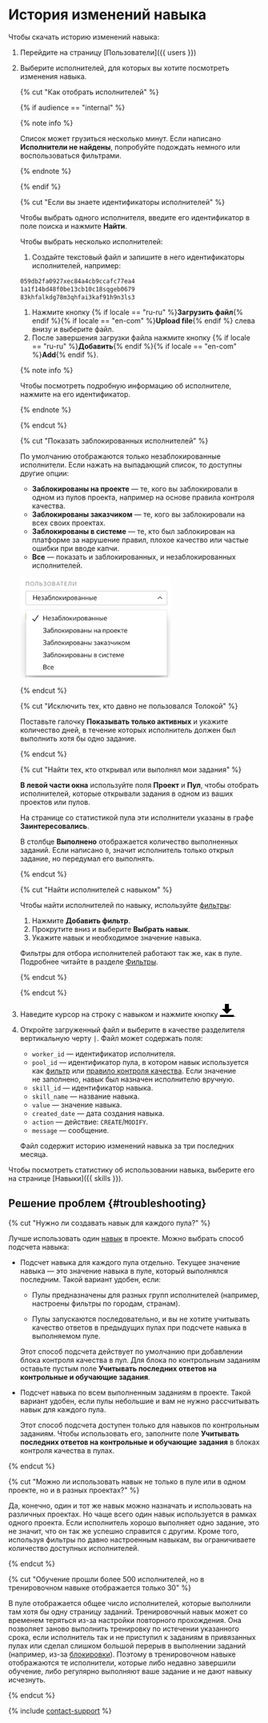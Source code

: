 # История изменений навыка

Чтобы скачать историю изменений навыка:

1. Перейдите на страницу [Пользователи]({{ users }})
1. Выберите исполнителей, для которых вы хотите посмотреть изменения навыка.

    {% cut "Как отобрать исполнителей" %}

    {% if audience == "internal" %}

    {% note info %}

    Список может грузиться несколько минут. Если написано **Исполнители не найдены**, попробуйте подождать немного или воспользоваться фильтрами.

    {% endnote %}

    {% endif %}

    {% cut "Если вы знаете идентификаторы исполнителей" %}

    Чтобы выбрать одного исполнителя, введите его идентификатор в поле поиска и нажмите **Найти**.

    Чтобы выбрать несколько исполнителей:
    1. Создайте текстовый файл и запишите в него идентификаторы исполнителей, например:
    ```
    059db2fa0927xec84a4cb9ccafc77ea4
    1a1f14bd48f0be13cb10c18sqgeb0679
    83khfalkdg78m3qhfai3kaf91h9n3ls3
    ```

    1. Нажмите кнопку {% if locale == "ru-ru" %}**Загрузить файл**{% endif %}{% if locale == "en-com" %}**Upload file**{% endif %} слева внизу и выберите файл.
    1. После завершения загрузки файла нажмите кнопку {% if locale == "ru-ru" %}**Добавить**{% endif %}{% if locale == "en-com" %}**Add**{% endif %}.

    {% note info %}

    Чтобы посмотреть подробную информацию об исполнителе, нажмите на его идентификатор.

    {% endnote %}

    {% endcut %}

    {% cut "Показать заблокированных исполнителей" %}

    По умолчанию отображаются только незаблокированные исполнители. Если нажать на выпадающий список, то доступны другие опции:
    - **Заблокированы на проекте** — те, кого вы заблокировали в одном из пулов проекта, например на основе правила контроля качества.
    - **Заблокированы заказчиком** — те, кого вы заблокировали на всех своих проектах.
    - **Заблокированы в системе** — те, кто был заблокирован на платформе за нарушение правил, плохое качество или частые ошибки при вводе капчи.
    - **Все** — показать и заблокированных, и незаблокированных исполнителей.

    ![](../_images/other/users-ban-filter.png)

    {% endcut %}

    {% cut "Исключить тех, кто давно не пользовался Толокой" %}

    Поставьте галочку **Показывать только активных** и укажите количество дней, в течение которых исполнитель должен был выполнить хотя бы одно задание.

    {% endcut %}

    {% cut "Найти тех, кто открывал или выполнял мои задания" %}

    **В левой части окна** используйте поля **Проект** и **Пул**, чтобы отобрать исполнителей, которые открывали задания в одном из ваших проектов или пулов.

    На странице со статистикой пула эти исполнители указаны в графе **Заинтересовались**.

    В столбце **Выполнено** отображается количество выполненных заданий. Если написано `0`, значит исполнитель только открыл задание, но передумал его выполнять.

    {% endcut %}

    {% cut "Найти исполнителей с навыком" %}

    Чтобы найти исполнителей по навыку, используйте [фильтры](../../glossary.md#filtering-ru):

    1. Нажмите **Добавить фильтр**.
    1. Прокрутите вниз и выберите **Выбрать навык**.
    1. Укажите навык и необходимое значение навыка.

    Фильтры для отбора исполнителей работают так же, как в пуле. Подробнее читайте в разделе [Фильтры](filters.md).

    {% endcut %}

    {% endcut %}

1. Наведите курсор на строку с навыком и нажмите кнопку ![](../_images/download.svg).

1. Откройте загруженный файл и выберите в качестве разделителя вертикальную черту `|`. Файл может содержать поля:

    - `worker_id` — идентификатор исполнителя.
    - `pool_id` — идентификатор пула, в котором навык используется как [фильтр](../../glossary.md#filtering-ru) или [правило контроля качества](../../glossary.md#quality-control-ru). Если значение не заполнено, навык был назначен исполнителю вручную.
    - `skill_id` — идентификатор навыка.
    - `skill_name` — название навыка.
    - `value` — значение навыка.
    - `created_date` — дата создания навыка.
    - `action` — действие: `CREATE`/`MODIFY`.
    - `message` — сообщение.

    Файл содержит историю изменений навыка за три последних месяца.


Чтобы посмотреть статистику об использовании навыка, выберите его на странице [Навыки]({{ skills }}).


## Решение проблем {#troubleshooting}

{% cut "Нужно ли создавать навык для каждого пула?" %}

Лучше использовать один [навык](../../glossary.md#skill) в проекте. Можно выбрать способ подсчета навыка:

- Подсчет навыка для каждого пула отдельно. Текущее значение навыка — это значение навыка в пуле, который выполнялся последним. Такой вариант удобен, если:

    - Пулы предназначены для разных групп исполнителей (например, настроены фильтры по городам, странам).

    - Пулы запускаются последовательно, и вы не хотите учитывать качество ответов в предыдущих пулах при подсчете навыка в выполняемом пуле.

    Этот способ подсчета действует по умолчанию при добавлении блока контроля качества в пул. Для блока по контрольным заданиям оставьте пустым поле **Учитывать последних ответов на контрольные и обучающие задания**.

- Подсчет навыка по всем выполненным заданиям в проекте. Такой вариант удобен, если пулы небольшие и вам не нужно рассчитывать навык для каждого пула.

    Этот способ подсчета доступен только для навыков по контрольным заданиям. Чтобы использовать его, заполните поле **Учитывать последних ответов на контрольные и обучающие задания** в блоках контроля качества в пулах.

{% endcut %}

{% cut "Можно ли использовать навык не только в пуле или в одном проекте, но и в разных проектах?" %}

Да, конечно, один и тот же навык можно назначать и использовать на различных проектах. Но чаще всего один навык используется в рамках одного проекта. Если исполнитель хорошо выполняет одно задание, это не значит, что он так же успешно справится с другим. Кроме того, используя фильтры по давно настроенным навыкам, вы ограничиваете количество доступных исполнителей.

{% endcut %}

{% cut "Обучение прошли более 500 исполнителей, но в тренировочном навыке отображается только 30" %}

В пуле отображается общее число исполнителей, которые выполнили там хотя бы одну страницу заданий. Тренировочный навык может со временем теряться из-за настройки повторного прохождения. Она позволяет заново выполнить тренировку по истечении указанного срока, если исполнитель так и не приступил к заданиям в привязанных пулах или сделал слишком большой перерыв в выполнении заданий (например, из-за [блокировки](../../glossary.md#banned-worker-ru)). Поэтому в тренировочном навыке отображаются те исполнители, которые либо недавно завершили обучение, либо регулярно выполняют ваше задание и не дают навыку исчезнуть.

{% endcut %}

{% include [contact-support](../_includes/contact-support-help.md) %}